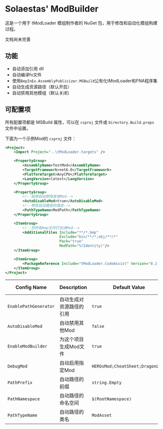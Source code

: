 # Solaestas' ModBuilder

这是一个用于 tModLoader 模组制作者的 NuGet 包，用于修改和自动化模组构建过程。

文档尚未完善

## 功能

- 自动添加引用 dll
- 自动编译fx文件
- 使用`BepInEx.AssemblyPublicizer.MSBuild`公有化tModLoader和FNA程序集
- 自动生成资源路径（默认开启）
- 自动禁用其他模组（默认关闭）

## 可配置项

所有配置项都是 MSBuild 属性，可以在 `csproj` 文件或 `Directory.Build.props` 文件中设置。

下面为一个示例Mod的 `csproj` 文件：

```xml
<Project>
	<Import Project="..\tModLoader.targets" />

	<PropertyGroup>
		<AssemblyName>TestMod</AssemblyName>
		<TargetFramework>net6.0</TargetFramework>
		<PlatformTarget>AnyCPU</PlatformTarget>
		<LangVersion>latest</LangVersion>
	</PropertyGroup>

	<PropertyGroup>
		<!--启用自动禁用其他Mod-->
		<AutoDisableMod>true</AutoDisableMod>
		<!--修改自动路径的类目-->
		<PathTypeName>ModPath</PathTypeName>
	</PropertyGroup>

	<ItemGroup>
		<!--将所有bmp文件打包进Mod-->
		<AdditionalFiles Include="**/*.bmp"
						 Exclude="bin/**/*;obj/**/*" 
						 Pack="true"
						 ModPath="%(Identity)"/>
	</ItemGroup>

	<ItemGroup>
		<PackageReference Include="tModLoader.CodeAssist" Version="0.1.*" />
	</ItemGroup>
</Project>
```

| Config Name           | Description              | Default Value                    | Optional Values   |
| --------------------- | ------------------------ | -------------------------------- | ----------------- |
| `EnablePathGenerator` | 自动生成对资源路径的引用     | `true`                           | `true` or `false` |
| `AutoDisableMod`      | 自动禁用其他Mod          | `false`                          | `true` or `false` |
| `EnableModBuilder`    | 为这个项目生成Mod文件    | `true`                           | `true` or `false` |
| `DebugMod`            | 自动启用指定Mod          | `HEROsMod;CheatSheet;DragonLens` | `[Mod Name]`      |
| `PathPrefix`          | 自动路径的前缀           | `string.Empty`                   | `[string]`        | 
| `PathNamespace`       | 自动路径的命名空间       | `$(RootNamespace)`               | `[string]`        |
| `PathTypeName`        | 自动路径的类名           | `ModAsset`                       | `[string]`        |
